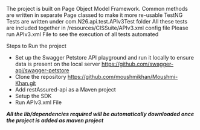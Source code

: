 The project is built on Page Object Model Framework.
Common methods are written in separate Page classed to make it more re-usable
TestNG Tests are written under com.N26.api.test.APIv3Test folder
All these tests are included together in /resources/CISSuite/APIv3.xml config file
Please run APIv3.xml File to see the execution of all tests automated



Steps to Run the project


- Set up the  Swagger Petstore API playground and run it locally to ensure data is present on the local server https://github.com/swagger-api/swagger-petstore
- Clone the repository https://github.com/moushmikhan/Moushmi-Khan.git
- Add restAssured-api as a Maven project
- Setup the SDK
- Run APIv3.xml File

***All the lib/dependencies required will be automatically downloaded once the project is added as maven project***
